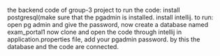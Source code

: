 the backend code of group-3 project
to run the code:
   install postgresql(make sure that the pgadmin is installed.
   install intellij.
to run:
   open pg admin and give the password, now create a database named exam_portal1
   now clone and open the code through intellij
   in application.properties file, add your pgadmin password. 
   by this the database and the code are connected.
  
